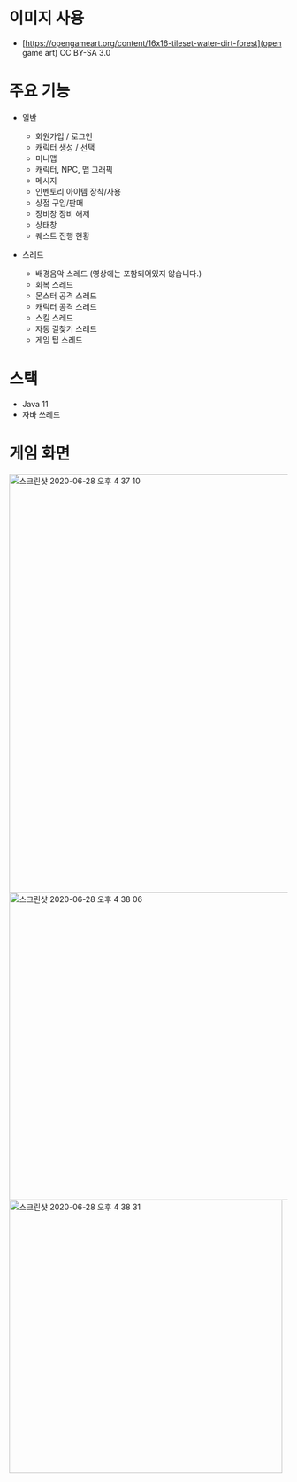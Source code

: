 # 이미지 사용
- [https://opengameart.org/content/16x16-tileset-water-dirt-forest](open game art) CC BY-SA 3.0

# 주요 기능
- 일반
  - 회원가입 / 로그인
  - 캐릭터 생성 / 선택
  - 미니맵
  - 캐릭터, NPC, 맵 그래픽
  - 메시지
  - 인벤토리 아이템 장착/사용
  - 상점 구입/판매
  - 장비창 장비 해제
  - 상태창
  - 퀘스트 진행 현황

- 스레드
  - 배경음악 스레드 (영상에는 포함되어있지 않습니다.)
  - 회복 스레드
  - 몬스터 공격 스레드
  - 캐릭터 공격 스레드
  - 스킬 스레드
  - 자동 길찾기 스레드
  - 게임 팁 스레드

# 스택
- Java 11
- 자바 쓰레드

# 게임 화면

<img width="756" alt="스크린샷 2020-06-28 오후 4 37 10" src="https://user-images.githubusercontent.com/26181611/85941998-712d9380-b961-11ea-8418-2c2b71b66c12.png">
<img width="556" alt="스크린샷 2020-06-28 오후 4 38 06" src="https://user-images.githubusercontent.com/26181611/85942000-72f75700-b961-11ea-9d39-15937a500c33.png">
<img width="494" alt="스크린샷 2020-06-28 오후 4 38 31" src="https://user-images.githubusercontent.com/26181611/85942001-74c11a80-b961-11ea-98be-8348a7368427.png">
